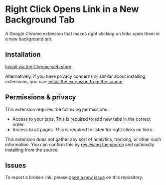 # Right Click Opens Link in a New Background Tab

A Google Chrome extension that makes right clicking on links open them in a new background tab.  

## Installation

[Install via the Chrome web store](https://chrome.google.com/webstore/detail/right-click-opens-link-in/njboaameemdigbgpphlidpdcdjmkhfjm/).  

Alternatively, if you have privacy concerns or similar about installing extensions, you can [install the extension from the source](https://superuser.com/q/247651/162197).  

## Permissions & privacy

This extension requires the following permissions:  

 - Access to your tabs. This is required to add new tabs in the correct order.  
 - Access to all pages. This is required to listen for right clicks on links.  

This extension does not gather any sort of analytics, tracking, or other such information. You can confirm this by [reviewing the source](https://github.com/Etheryte/right-click-opens-link-in-a-background-tab/tree/master/extension) and optionally installing from the source.  

## Issues

To report a broken link, please [open a new issue](https://github.com/Etheryte/right-click-opens-link-in-a-background-tab/issues/new?template=broken-link.md&title=Broken+link) on this repository.
